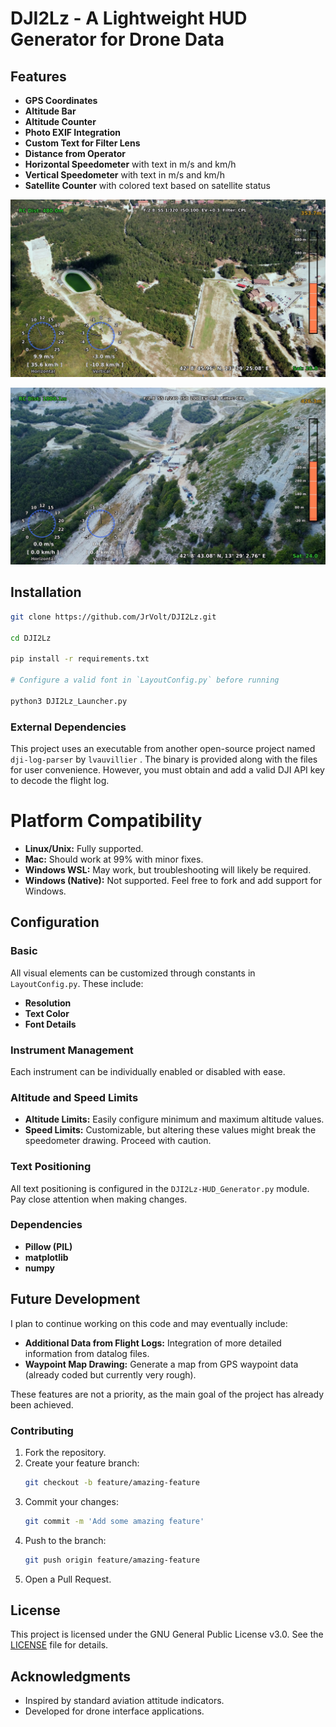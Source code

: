 # DJI2Lz - A Lightweight HUD Generator for Drone Data

## Features

- **GPS Coordinates**
- **Altitude Bar**
- **Altitude Counter**
- **Photo EXIF Integration**
- **Custom Text for Filter Lens**
- **Distance from Operator**
- **Horizontal Speedometer** with text in m/s and km/h
- **Vertical Speedometer** with text in m/s and km/h
- **Satellite Counter** with colored text based on satellite status


![Sample HUD Output](/DJISAMPLE/01.jpg)

![Sample HUD Output](/DJISAMPLE/02.jpg)



## Installation

```bash
git clone https://github.com/JrVolt/DJI2Lz.git

cd DJI2Lz

pip install -r requirements.txt

# Configure a valid font in `LayoutConfig.py` before running

python3 DJI2Lz_Launcher.py
```

### External Dependencies

This project uses an executable from another open-source project named `dji-log-parser` by `lvauvillier` . The binary is provided along with the files for user convenience. However, you must obtain and add a valid DJI API key to decode the flight log.

# Platform Compatibility

- **Linux/Unix:** Fully supported.
- **Mac:** Should work at 99% with minor fixes.
- **Windows WSL:** May work, but troubleshooting will likely be required.
- **Windows (Native):** Not supported. Feel free to fork and add support for Windows.

## Configuration

### Basic

All visual elements can be customized through constants in `LayoutConfig.py`. These include:
- **Resolution**
- **Text Color**
- **Font Details**

### Instrument Management
Each instrument can be individually enabled or disabled with ease.

### Altitude and Speed Limits
- **Altitude Limits:** Easily configure minimum and maximum altitude values.
- **Speed Limits:** Customizable, but altering these values might break the speedometer drawing. Proceed with caution.

### Text Positioning
All text positioning is configured in the `DJI2Lz-HUD_Generator.py` module. Pay close attention when making changes.

### Dependencies

- **Pillow (PIL)**
- **matplotlib**
- **numpy**

## Future Development

I plan to continue working on this code and may eventually include:
- **Additional Data from Flight Logs:** Integration of more detailed information from datalog files.
- **Waypoint Map Drawing:** Generate a map from GPS waypoint data (already coded but currently very rough).

These features are not a priority, as the main goal of the project has already been achieved.

### Contributing

1. Fork the repository.
2. Create your feature branch:
   ```bash
   git checkout -b feature/amazing-feature
   ```
3. Commit your changes:
   ```bash
   git commit -m 'Add some amazing feature'
   ```
4. Push to the branch:
   ```bash
   git push origin feature/amazing-feature
   ```
5. Open a Pull Request.

## License

This project is licensed under the GNU General Public License v3.0. See the [LICENSE](LICENSE) file for details.

## Acknowledgments

- Inspired by standard aviation attitude indicators.
- Developed for drone interface applications.
